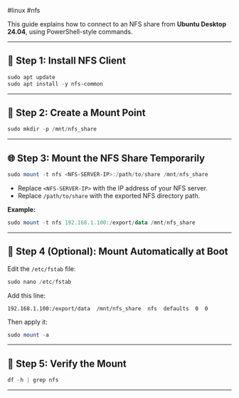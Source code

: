 #linux #nfs 


This guide explains how to connect to an NFS share from **Ubuntu Desktop 24.04**, using PowerShell-style commands.

---

## 🧰 Step 1: Install NFS Client

```powershell
sudo apt update
sudo apt install -y nfs-common
```

---

## 📂 Step 2: Create a Mount Point

```powershell
sudo mkdir -p /mnt/nfs_share
```

---

## 🌐 Step 3: Mount the NFS Share Temporarily

```powershell
sudo mount -t nfs <NFS-SERVER-IP>:/path/to/share /mnt/nfs_share
```

- Replace `<NFS-SERVER-IP>` with the IP address of your NFS server.
- Replace `/path/to/share` with the exported NFS directory path.

**Example:**

```powershell
sudo mount -t nfs 192.168.1.100:/export/data /mnt/nfs_share
```

---

## 🔄 Step 4 (Optional): Mount Automatically at Boot

Edit the `/etc/fstab` file:

```powershell
sudo nano /etc/fstab
```

Add this line:

```
192.168.1.100:/export/data  /mnt/nfs_share  nfs  defaults  0  0
```

Then apply it:

```powershell
sudo mount -a
```

---

## 🧪 Step 5: Verify the Mount

```powershell
df -h | grep nfs
```

---

